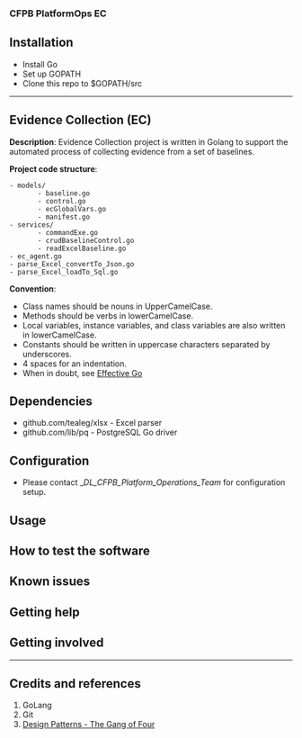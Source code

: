 ### CFPB PlatformOps EC 


## Installation

 - Install Go 
 - Set up GOPATH
 - Clone this repo to $GOPATH/src
 
----

## Evidence Collection (EC)

**Description**:  Evidence Collection project is written in Golang to support the automated process of collecting 
evidence from a set of baselines. 

**Project code structure**:

 ```
 - models/
        - baseline.go
        - control.go
        - ecGlobalVars.go
        - manifest.go
 - services/
        - commandExe.go
        - crudBaselineControl.go
        - readExcelBaseline.go
 - ec_agent.go
 - parse_Excel_convertTo_Json.go
 - parse_Excel_loadTo_Sql.go
```

**Convention**:
- Class names should be nouns in UpperCamelCase.
- Methods should be verbs in lowerCamelCase. 
- Local variables, instance variables, and class variables are also written in lowerCamelCase.
- Constants should be written in uppercase characters separated by underscores.
- 4 spaces for an indentation.
- When in doubt, see [Effective Go](https://golang.org/doc/effective_go.html#mixed-caps)

## Dependencies

- github.com/tealeg/xlsx - Excel parser
- github.com/lib/pq - PostgreSQL Go driver

## Configuration

- Please contact __DL_CFPB_Platform_Operations_Team_ for configuration setup.

## Usage


## How to test the software


## Known issues


## Getting help


## Getting involved

----

## Credits and references
1. GoLang
2. Git
3. [Design Patterns - The Gang of Four](https://www.amazon.com/Design-Patterns-Object-Oriented-Addison-Wesley-Professional-ebook/dp/B000SEIBB8)
